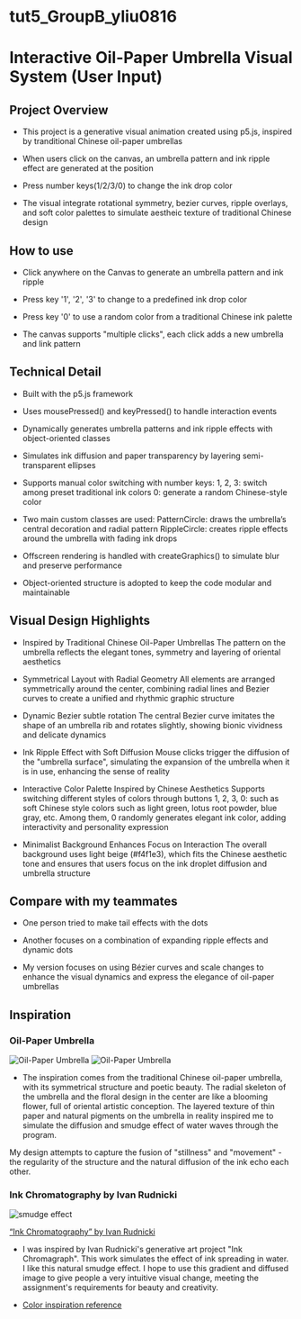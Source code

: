 # tut5_GroupB_yliu0816
# Interactive Oil-Paper Umbrella Visual System (User Input)

## Project Overview
- This project is a generative visual animation created using p5.js, inspired by tranditional Chinese oil-paper umbrellas

- When users click on the canvas, an umbrella pattern and ink ripple effect are generated at the position

- Press number keys(1/2/3/0) to change the ink drop color

- The visual integrate rotational symmetry, bezier curves, ripple overlays, and soft color palettes to simulate aestheic texture of traditional Chinese design


## How to use
- Click anywhere on the Canvas to generate an umbrella pattern and ink ripple

- Press key '1', '2', '3' to change to a predefined ink drop color

- Press key '0' to use a random color from a traditional Chinese ink palette

- The canvas supports "multiple clicks", each click adds a new umbrella and link pattern


 ## Technical Detail
- Built with the p5.js framework

- Uses mousePressed() and keyPressed() to handle interaction events
 
- Dynamically generates umbrella patterns and ink ripple effects with object-oriented classes

- Simulates ink diffusion and paper transparency by layering semi-transparent ellipses

- Supports manual color switching with number keys:
 1, 2, 3: switch among preset traditional ink colors
 0: generate a random Chinese-style color

- Two main custom classes are used:
 PatternCircle: draws the umbrella’s central decoration and radial pattern
 RippleCircle: creates ripple effects around the umbrella with fading ink drops

- Offscreen rendering is handled with createGraphics() to simulate blur and preserve performance

- Object-oriented structure is adopted to keep the code modular and maintainable


## Visual Design Highlights

- Inspired by Traditional Chinese Oil-Paper Umbrellas
 The pattern on the umbrella reflects the elegant tones, symmetry and layering of oriental aesthetics

- Symmetrical Layout with Radial Geometry
 All elements are arranged symmetrically around the center, combining radial lines and Bezier curves to create a unified and rhythmic graphic structure

- Dynamic Bezier subtle rotation
 The central Bezier curve imitates the shape of an umbrella rib and rotates slightly, showing bionic vividness and delicate dynamics

- Ink Ripple Effect with Soft Diffusion
 Mouse clicks trigger the diffusion of the "umbrella surface", simulating the expansion of the umbrella when it is in use, enhancing the sense of reality

- Interactive Color Palette Inspired by Chinese Aesthetics
 Supports switching different styles of colors through buttons 1, 2, 3, 0: such as soft Chinese style colors such as light green, lotus root powder, blue gray, etc. Among them, 0 randomly generates elegant ink color, adding interactivity and personality expression

- Minimalist Background Enhances Focus on Interaction
 The overall background uses light beige (#f4f1e3), which fits the Chinese aesthetic tone and ensures that users focus on the ink droplet diffusion and umbrella structure


## Compare with my teammates
- One person tried to make tail effects with the dots

- Another focuses on a combination of expanding ripple effects and dynamic dots

- My version focuses on using Bézier curves and scale changes to enhance the visual dynamics and express the elegance of oil-paper umbrellas


## Inspiration
### Oil-Paper Umbrella
![Oil-Paper Umbrella](images/Oil%20PaperUmbrella%201.jpg)
![Oil-Paper Umbrella](images/Oil%20PaperUmbrella%202.jpg)

- The inspiration comes from the traditional Chinese oil-paper umbrella, with its symmetrical structure and poetic beauty. The radial skeleton of the umbrella and the floral design in the center are like a blooming flower, full of oriental artistic conception. The layered texture of thin paper and natural pigments on the umbrella in reality inspired me to simulate the diffusion and smudge effect of water waves through the program.

My design attempts to capture the fusion of "stillness" and "movement" - the regularity of the structure and the natural diffusion of the ink echo each other.

### Ink Chromatography by Ivan Rudnicki
![smudge effect](images/Ivan_Rudnicki.png)

[“Ink Chromatography” by Ivan Rudnicki](https://openprocessing.org/sketch/2613929)

- I was inspired by Ivan Rudnicki's generative art project "Ink Chromagraph". This work simulates the effect of ink spreading in water. I like this natural smudge effect. I hope to use this gradient and diffused image to give people a very intuitive visual change, meeting the assignment's requirements for beauty and creativity.


- [Color inspiration reference](https://pixso.cn/designskills/traditional-chinese-color-matching/)


 

